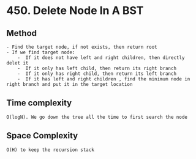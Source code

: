 # 450. Delete Node In A BST
## Method
    
    - Find the target node, if not exists, then return root
    - If we find target node:
        -  If it does not have left and right children, then directly delet it
        -  If it only has left child, then return its right branch
        -  If it only has right child, then return its left branch
        -  If it has left and right children , find the minimum node in right branch and put it in the target location
        
## Time complexity
    O(logN). We go down the tree all the time to first search the node
## Space Complexity
    O(H) to keep the recursion stack